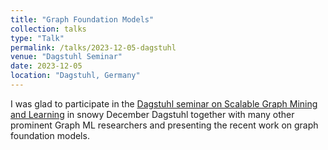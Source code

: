 ```yaml
---
title: "Graph Foundation Models"
collection: talks
type: "Talk"
permalink: /talks/2023-12-05-dagstuhl
venue: "Dagstuhl Seminar"
date: 2023-12-05
location: "Dagstuhl, Germany"
---
```


I was glad to participate in the [Dagstuhl seminar on Scalable Graph Mining and Learning](https://www.dagstuhl.de/seminars/seminar-calendar/seminar-details/23491) in snowy December Dagstuhl together with many other prominent Graph ML researchers and presenting the recent work on graph foundation models.

